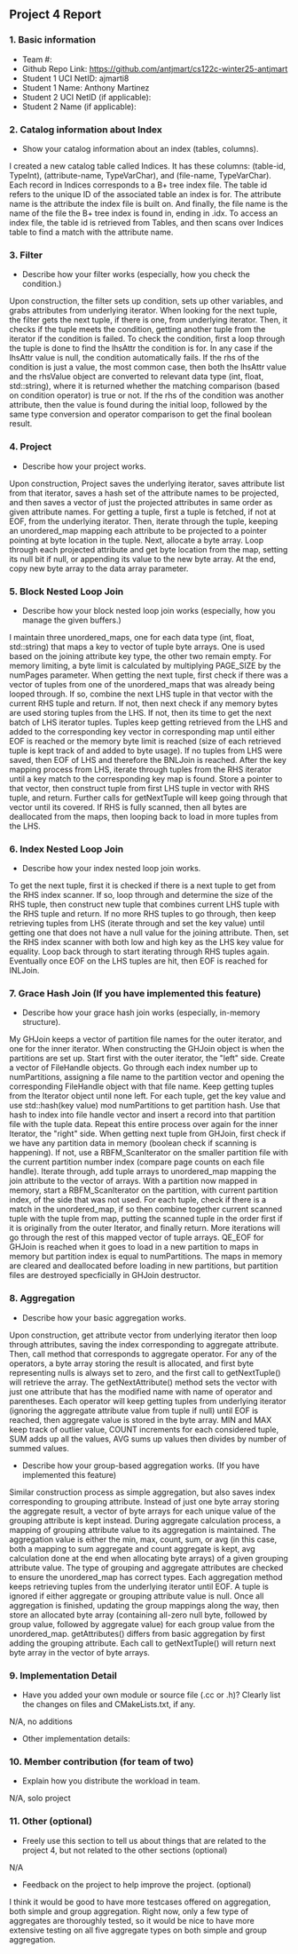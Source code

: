 ## Project 4 Report


### 1. Basic information
- Team #:
- Github Repo Link: https://github.com/antjmart/cs122c-winter25-antjmart
- Student 1 UCI NetID: ajmarti8
- Student 1 Name: Anthony Martinez
- Student 2 UCI NetID (if applicable):
- Student 2 Name (if applicable):


### 2. Catalog information about Index
- Show your catalog information about an index (tables, columns).

I created a new catalog table called Indices. It has these columns: (table-id, TypeInt), (attribute-name, TypeVarChar),
and (file-name, TypeVarChar). Each record in Indices corresponds to a B+ tree index file. The table id refers
to the unique ID of the associated table an index is for. The attribute name is the attribute the index file is
built on. And finally, the file name is the name of the file the B+ tree index is found in, ending in .idx. To access an
index file, the table id is retrieved from Tables, and then scans over Indices table to find a match with
the attribute name.

### 3. Filter
- Describe how your filter works (especially, how you check the condition.)

Upon construction, the filter sets up condition, sets up other variables, and grabs attributes from underlying iterator.
When looking for the next tuple, the filter gets the next tuple, if there is one, from underlying iterator. Then, it checks
if the tuple meets the condition, getting another tuple from the iterator if the condition is failed. To check the condition,
first a loop through the tuple is done to find the lhsAttr the condition is for. In any case if the lhsAttr value is null,
the condition automatically fails. If the rhs of the condition is just a value, the most common case, then both the
lhsAttr value and the rhsValue object are converted to relevant data type (int, float, std::string), where it is returned
whether the matching comparison (based on condition operator) is true or not. If the rhs of the condition was another
attribute, then the value is found during the initial loop, followed by the same type conversion and operator comparison
to get the final boolean result.

### 4. Project
- Describe how your project works.

Upon construction, Project saves the underlying iterator, saves attribute list from that iterator, saves a hash set of the
attribute names to be projected, and then saves a vector of just the projected attributes in same order as given
attribute names. For getting a tuple, first a tuple is fetched, if not at EOF, from the underlying iterator. Then, iterate
through the tuple, keeping an unordered_map mapping each attribute to be projected to a pointer pointing at byte location
in the tuple. Next, allocate a byte array. Loop through each projected attribute and get byte location from the map, setting its null bit if null, or appending
its value to the new byte array. At the end, copy new byte array to the data array parameter.

### 5. Block Nested Loop Join
- Describe how your block nested loop join works (especially, how you manage the given buffers.)

I maintain three unordered_maps, one for each data type (int, float, std::string) that maps a key to vector of tuple byte arrays.
One is used based on the joining attribute key type, the other two remain empty. For memory limiting, a byte limit is calculated
by multiplying PAGE_SIZE by the numPages parameter. When getting the next tuple, first check if there was a vector
of tuples from one of the unordered_maps that was already being looped through. If so, combine the next LHS tuple in
that vector with the current RHS tuple and return. If not, then next check if any memory bytes are used storing tuples from
the LHS. If not, then its time to get the next batch of LHS iterator tuples. Tuples keep getting retrieved from the LHS
and added to the corresponding key vector in corresponding map until either EOF is reached or the memory byte limit is reached
(size of each retrieved tuple is kept track of and added to byte usage). If no tuples from LHS were saved, then EOF of LHS and therefore the BNLJoin
is reached. After the key mapping process from LHS, iterate through tuples from the RHS iterator until a key match
to the corresponding key map is found. Store a pointer to that vector, then construct tuple from first LHS tuple in vector with
RHS tuple, and return. Further calls for getNextTuple will keep going through that vector until its covered. If RHS is fully
scanned, then all bytes are deallocated from the maps, then looping back to load in more tuples from the LHS.

### 6. Index Nested Loop Join
- Describe how your index nested loop join works.

To get the next tuple, first it is checked if there is a next tuple to get from the RHS index scanner. If so, loop through
and determine the size of the RHS tuple, then construct new tuple that combines current LHS tuple with the RHS tuple and return. If
no more RHS tuples to go through, then keep retrieving tuples from LHS (iterate through and set the key value) until getting
one that does not have a null value for the joining attribute. Then, set the RHS index scanner with both low and high key
as the LHS key value for equality. Loop back through to start iterating through RHS tuples again. Eventually once EOF on
the LHS tuples are hit, then EOF is reached for INLJoin.

### 7. Grace Hash Join (If you have implemented this feature)
- Describe how your grace hash join works (especially, in-memory structure).

My GHJoin keeps a vector of partition file names for the outer iterator, and one for the inner iterator. When constructing
the GHJoin object is when the partitions are set up. Start first with the outer iterator, the "left" side. Create a vector
of FileHandle objects. Go through each index number up to numPartitions, assigning a file name to the partition vector and
opening the corresponding FileHandle object with that file name. Keep getting tuples from the Iterator object until none left.
For each tuple, get the key value and use std::hash(key value) mod numPartitions to get partition hash. Use that hash to index
into file handle vector and insert a record into that partition file with the tuple data. Repeat this entire process over
again for the inner Iterator, the "right" side. When getting next tuple from GHJoin, first check if we have any partition data
in memory (boolean check if scanning is happening). If not, use a RBFM_ScanIterator on the smaller partition file with the
current partition number index (compare page counts on each file handle). Iterate through, add tuple arrays to unordered_map
mapping the join attribute to the vector of arrays. With a partition now mapped in memory, start a RBFM_ScanIterator on
the partition, with current partition index, of the side that was not used. For each tuple, check if there is a match
in the unordered_map, if so then combine together current scanned tuple with the tuple from map, putting the scanned tuple
in the order first if it is originally from the outer Iterator, and finally return. More iterations will go through the rest
of this mapped vector of tuple arrays. QE_EOF for GHJoin is reached when it goes to load in a new partition to maps in memory
but partition index is equal to numPartitions. The maps in memory are cleared and deallocated before loading in new partitions,
but partition files are destroyed specficially in GHJoin destructor.

### 8. Aggregation
- Describe how your basic aggregation works.

Upon construction, get attribute vector from underlying iterator then loop through attributes, saving the index corresponding
to aggregate attribute. Then, call method that corresponds to aggregate operator. For any of the operators, a byte array
storing the result is allocated, and first byte representing nulls is always set to zero, and the first call to getNextTuple() will retrieve the array. The getNextAttribute() method
sets the vector with just one attribute that has the modified name with name of operator and parentheses. Each operator will keep getting
tuples from underlying iterator (ignoring the aggregate attribute value from tuple if null) until EOF is reached, then aggregate
value is stored in the byte array. MIN and MAX keep track of outlier value, COUNT increments for each considered tuple, SUM adds
up all the values, AVG sums up values then divides by number of summed values.

- Describe how your group-based aggregation works. (If you have implemented this feature)

Similar construction process as simple aggregation, but also saves index corresponding to grouping attribute. Instead of just one
byte array storing the aggregate result, a vector of byte arrays for each unique value of the grouping attribute is kept instead.
During aggregate calculation process, a mapping of grouping attribute value to its aggregation is maintained. The aggregation value
is either the min, max, count, sum, or avg (in this case, both a mapping to sum aggregate and count aggregate is kept, avg calculation
done at the end when allocating byte arrays) of a given grouping attribute value. The type of grouping and aggregate attributes
are checked to ensure the unordered_map has correct types. Each aggregation method keeps retrieving tuples from the underlying
iterator until EOF. A tuple is ignored if either aggregate or grouping attribute value is null. Once all aggregation is finished, updating
the group mappings along the way, then store an allocated byte array (containing all-zero null byte, followed by group value, followed by
aggregate value) for each group value from the unordered_map. getAttributes() differs from basic aggregation by first adding the
grouping attribute. Each call to getNextTuple() will return next byte array in the vector of byte arrays.

### 9. Implementation Detail
- Have you added your own module or source file (.cc or .h)?
  Clearly list the changes on files and CMakeLists.txt, if any.

N/A, no additions

- Other implementation details:



### 10. Member contribution (for team of two)
- Explain how you distribute the workload in team.

N/A, solo project

### 11. Other (optional)
- Freely use this section to tell us about things that are related to the project 4, but not related to the other sections (optional)

N/A

- Feedback on the project to help improve the project. (optional)

I think it would be good to have more testcases offered on aggregation, both simple and group aggregation. Right now,
only a few type of aggregates are thoroughly tested, so it would be nice to have more extensive testing on all five
aggregate types on both simple and group aggregation.